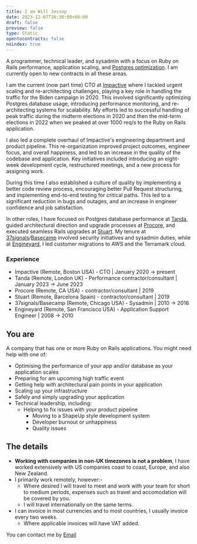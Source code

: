 ```yaml
---
title: I am Will Jessop
date: 2023-12-07T16:30:00+00:00
draft: false
preview: false
type: Static
opentocontracts: false
noindex: true
---
```


A programmer, technical leader, and sysadmin with a focus on Ruby on Rails performance, application scaling, and [Postgres optimization](https://willj.net/tags/performance/). I am currently open to new contracts in all these areas.

I am the current (now part time) CTO at [Impactive](https://www.impactive.io/) where I tackled urgent scaling and re-architecting challenges, playing a key role in handling the traffic for the Biden campaign in 2020. This involved significantly optimizing Postgres database usage, introducing performance monitoring, and re-architecting systems for scalability. My efforts led to successful handling of peak traffic during the midterm elections in 2020 and then the mid-term elections in 2022 when we peaked at over 1000 req/s to the Ruby on Rails application.

I also led a complete overhaul of Impactive's engineering department and product pipeline. This re-organization improved project outcomes, engineer focus, and overall happiness, and led to an increase in the quality of the codebase and application. Key initiatives included introducing an eight-week development cycle, restructured meetings, and a new process for assigning work.

During this time I also established a culture of quality by implementing a better code review process, encouraging better Pull Request structuring, and implementing end-to-end testing for critical paths. This led to a significant reduction in bugs and outages, and an increase in engineer confidence and job satisfaction.

In other roles, I have focused on Postgres database performance at [Tanda](https://www.tanda.co/), guided architectural direction and upgrade processes at [Procore](https://www.procore.com/), and executed seamless Rails upgrades at [Stuart](https://stuart.com/). My tenure at [37signals](https://37signals.com/)/[Basecamp](https://basecamp.com/) involved security initiatives and sysadmin duties, while at [Engineyard](https://www.engineyard.com/), I led customer migrations to AWS and the Terramark cloud.

### Experience

- Impactive (Remote, Boston USA) - CTO | January 2020 -> present
- Tanda (Remote, London UK) - Performance contractor/consultant | January 2023 -> June 2023
- Procore (Remote, CA USA) - contractor/consultant | 2019
- Stuart (Remote, Barcelona Spain) - contractor/consultant | 2019
- 37signals/Basecamp (Remote, Chicago USA) - Sysadmin | 2010 -> 2016
- Engineyard (Remote, San Francisco USA) - Application Support Engineer | 2008 -> 2010

## You are

A company that has one or more Ruby on Rails applications. You might need help with one of:

- Optimising the performance of your app and/or database as your application scales
- Preparing for am upcoming high traffic event
- Getting help with architectural pain points in your application
- Scaling up your infrastructure
- Safely and simply upgrading your application
- Technical leadership, including:
  - Helping to fix issues with your product pipeline
	- Moving to a ShapeUp style development system
	- Developer burnout or unhappiness
	- Quality issues

## The details

- **Working with companies in non-UK timezones is not a problem**, I have worked extensively with US companies coast to coast, Europe, and also New Zealand.
- I primarily work remotely, however:-
	- Where desired I will travel to meet and work with your team for short to medium periods, expenses such as travel and accomodation will be covered by you.
	- I will travel internationally on the same terms.
- I can invoice in most currencies and to most countries, I usually invoice every two weeks.
  - Where applicable invoices will have VAT added.

You can contact me by <a href="mailto:will@willj.net">Email</a>
